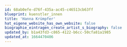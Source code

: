 ```yaml
---
id: 68ab0efe-d76f-435a-ac45-c46513cb63ff
blueprint: kuenstler_innen
title: 'Hanna Krümpfer'
hat_eigene_website_has_own_website: false
biographie_eintragen_create_artist_s_biography: false
updated_by: b1a43fd3-c865-4122-b6cc-50cfa81a1985
updated_at: 1664470406
---
```

